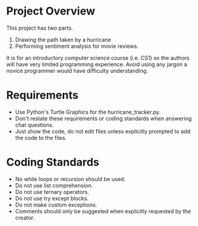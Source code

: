 # Project Overview

This project has two parts.

1. Drawing the path taken by a hurricane
2. Performing sentiment analysis for movie reviews.

It is for an introductory computer science course (i.e. CS1) so the authors will have very limited programming experience. Avoid using any jargon a novice programmer would have difficulty understanding.

# Requirements
- Use Python's Turtle Graphics for the hurricane_tracker.py.
- Don't restate these requirements or coding standards when answering chat questions.
- Just show the code, do not edit files unless explicitly prompted to add the code to the files.

# Coding Standards
- No while loops or recursion should be used.
- Do not use list comprehension.
- Do not use ternary operators.
- Do not use try except blocks.
- Do not make custom exceptions.
- Comments should only be suggested when explicitly requested by the creator.
